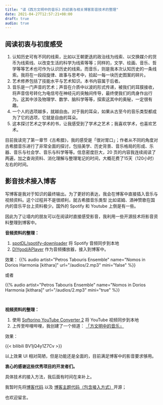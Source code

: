 ```yaml
---
title: "读《西方文明中的音乐》的初衷与相关博客影音技术的整理"
date: 2021-04-27T12:57:21+08:00
draft: true
audio: true
---
```


<!-- Nomos -->

## 阅读初衷与初度感受

1. 认知历史可有不同的线索，比如以王朝更迭的政治线为线索、以交换媒介的货币为线索线、以改变生活的科学为线索等等；同样的，文学、绘画、音乐、哲学等等艺术也可作为认识历史的线索。而音乐，则是我本次认知历史的一条线索。我将在一段段旋律、故事与思考中，拾起一每一块历史图案的碎片。
2. 艺术修养包括了技能水平与艺术知识。本书内容属于后者。
3. 音乐是一门声音的艺术；声音在介质中以波的形式传递，被我们的耳膜接收，将声音信号转化为电信号在神经元的突触间传导，最终使我们的肉身作出行为。这其中涉及物理学、数学、脑科学等等，探索这其中的奥秘，一定很有趣。
4. 一个人的选项越多，就越自由。对于我的耳朵，如果从古至今的音乐类型都成为了它的选项，它就是自由的耳朵。
5. 这本探讨艺术之学术的书，让我感受到了学术之艺术；我喜欢学术，也喜欢艺术。

目前我读完了第一章节《古希腊》，我的感受是「很对胃口」；作者从不同的角度对古希腊音乐进行了非常全面的探讨，包括美学、历史背景、音乐格局的形成、乐器、音乐与社会学、音乐与科学等等。信息密度巨大，20 页的内容我连续阅读了两遍，加之查询资料、消化理解与整理笔记的时间，大概花费了15天（120小时）左右的时间。

## 影音技术接入博客

写博客是我对于知识的最终输出。为了更好的表达，我会在博客中直接插入音乐与视频资料。这个过程并不是很顺利，就古希腊音乐类型
比如诺姆、酒神赞歌在国内的音乐平台上资料极少。国外的 Spotify 和 Youtube 上倒是有一些。

因此为了让墙内的朋友可以在阅读时直接感受影音，我利用一些开源技术将影音资料整理到博客中。

**音频资料的整理：** 
1. [spotDL/spotify-downloader](https://github.com/spotDL/spotify-downloader) 将 Spotify 音频同步到本地
2. [DIYgod/APlayer](https://github.com/DIYgod/APlayer) 作为音频播放器，接入到博客中。

效果：
{{% audio artist="Petros Tabouris Ensemble" name="Nomos in Dorios Harmonia [kithara]" url="/audios/2.mp3" mini="false" %}} 

或者

{{% audio artist="Petros Tabouris Ensemble" name="Nomos in Dorios Harmonia [kithara]" url="/audios/2.mp3" mini="true" %}} 

<br>

**视频资料的整理：** 
 1. 使用 [Softorino YouTube Converter 2](https://softorino.com/youtube-converter/) 将 YouTube 视频同步到本地
 2. 上传至哔哩哔哩，我创建了一个频道： [「方文明中的音乐」](https://space.bilibili.com/89673392/channel/detail?cid=183523) 

效果：

{{< bilibili BV1jQ4y1Z7Cv >}}

以上效果 UI 相对简陋，但是功能还是全面的，目前满足博客中的影音要求够用。

**衷心的感谢这些优秀项目的开发者们。**

具体技术的接入方法，我后面有时间在来补上。

我暂时先将[博客代码](https://github.com/netpi/netpi.github.io) 以及 [博客主题代码（包含接入方式）](https://github.com/netpi/hugo-theme-ice)开源；

也欢迎留言。